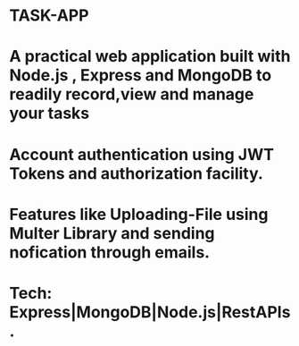 # TASK-APP
<h1>A practical web application built with Node.js , Express and MongoDB to readily record,view and manage your tasks</h1>
<h1>Account authentication using JWT Tokens and authorization facility.</h1>
<h1>Features like Uploading-File using Multer Library and sending nofication through emails.</h1>
<h1> Tech: Express|MongoDB|Node.js|RestAPIs.</h1>
